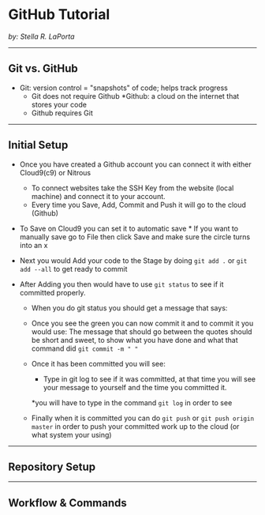 # GitHub Tutorial

_by: Stella R. LaPorta_

---
## Git vs. GitHub
* Git: version control = "snapshots" of code; helps track progress
    * Git does not require Github
*Github: a cloud on the internet that stores your code
    * Github requires Git

---
## Initial Setup
* Once you have created a Github account you can connect it with either Cloud9(c9) or Nitrous
    * To connect websites take the SSH Key from the website (local machine) and connect it to your account.
    * Every time you Save, Add, Commit and Push it will go to the cloud (Github) 

* To Save on Cloud9 you can set it to automatic save 
        * If you want to manually save go to File then click Save and make sure the circle turns into an x
* Next you would Add your code to the Stage by doing `git add .` or `git add --all` to get ready to commit 
* After Adding you then would have to use `git status` to see if it committed properly.
    
    * When you do git status you should get a message that says:
    
    * Once you see the green you can now commit it and to commit it you would use:
    The message that should go between the quotes should be short and sweet, to show what you have done and what that command did 
    `git commit -m " "`
    * Once it has been committed you will see:
    
        * Type in git log to see if it was committed, at that time you will see your message to yourself and the time you committed it.
        
        *you will have to type in the command `git log` in order to see 
      
    * Finally when it is committed you can do `git push` or `git push origin master` in order to push your committed work up to the cloud (or what system your using)

---
## Repository Setup



---
## Workflow & Commands